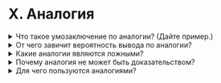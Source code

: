 # X. Аналогия

<details>
  <summary>Что такое умозаключение по аналогии? (Дайте пример.)</summary>

</details>

<details>
  <summary>От чего завичит вероятность вывода по аналогии?</summary>

</details>

<details>
  <summary>Какие аналогии являются ложными?</summary>

</details>

<details>
  <summary>Почему аналогия не может быть доказательством?</summary>

</details>

<details>
  <summary>Для чего пользуются аналогиями?</summary>

</details>
